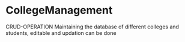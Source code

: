 # CollegeManagement
CRUD-OPERATION
Maintaining the database of different colleges and students, editable and updation can be done
